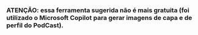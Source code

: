### **ATENÇÃO:** essa ferramenta sugerida não é mais gratuita (foi utilizado o Microsoft Copilot para gerar imagens de capa e de perfil do PodCast).